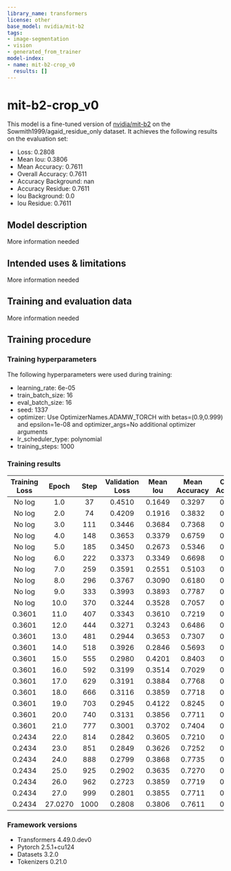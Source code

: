 ```yaml
---
library_name: transformers
license: other
base_model: nvidia/mit-b2
tags:
- image-segmentation
- vision
- generated_from_trainer
model-index:
- name: mit-b2-crop_v0
  results: []
---
```


<!-- This model card has been generated automatically according to the information the Trainer had access to. You
should probably proofread and complete it, then remove this comment. -->

# mit-b2-crop_v0

This model is a fine-tuned version of [nvidia/mit-b2](https://huggingface.co/nvidia/mit-b2) on the Sowmith1999/agaid_residue_only dataset.
It achieves the following results on the evaluation set:
- Loss: 0.2808
- Mean Iou: 0.3806
- Mean Accuracy: 0.7611
- Overall Accuracy: 0.7611
- Accuracy Background: nan
- Accuracy Residue: 0.7611
- Iou Background: 0.0
- Iou Residue: 0.7611

## Model description

More information needed

## Intended uses & limitations

More information needed

## Training and evaluation data

More information needed

## Training procedure

### Training hyperparameters

The following hyperparameters were used during training:
- learning_rate: 6e-05
- train_batch_size: 16
- eval_batch_size: 16
- seed: 1337
- optimizer: Use OptimizerNames.ADAMW_TORCH with betas=(0.9,0.999) and epsilon=1e-08 and optimizer_args=No additional optimizer arguments
- lr_scheduler_type: polynomial
- training_steps: 1000

### Training results

| Training Loss | Epoch   | Step | Validation Loss | Mean Iou | Mean Accuracy | Overall Accuracy | Accuracy Background | Accuracy Residue | Iou Background | Iou Residue |
|:-------------:|:-------:|:----:|:---------------:|:--------:|:-------------:|:----------------:|:-------------------:|:----------------:|:--------------:|:-----------:|
| No log        | 1.0     | 37   | 0.4510          | 0.1649   | 0.3297        | 0.3297           | nan                 | 0.3297           | 0.0            | 0.3297      |
| No log        | 2.0     | 74   | 0.4209          | 0.1916   | 0.3832        | 0.3832           | nan                 | 0.3832           | 0.0            | 0.3832      |
| No log        | 3.0     | 111  | 0.3446          | 0.3684   | 0.7368        | 0.7368           | nan                 | 0.7368           | 0.0            | 0.7368      |
| No log        | 4.0     | 148  | 0.3653          | 0.3379   | 0.6759        | 0.6759           | nan                 | 0.6759           | 0.0            | 0.6759      |
| No log        | 5.0     | 185  | 0.3450          | 0.2673   | 0.5346        | 0.5346           | nan                 | 0.5346           | 0.0            | 0.5346      |
| No log        | 6.0     | 222  | 0.3373          | 0.3349   | 0.6698        | 0.6698           | nan                 | 0.6698           | 0.0            | 0.6698      |
| No log        | 7.0     | 259  | 0.3591          | 0.2551   | 0.5103        | 0.5103           | nan                 | 0.5103           | 0.0            | 0.5103      |
| No log        | 8.0     | 296  | 0.3767          | 0.3090   | 0.6180        | 0.6180           | nan                 | 0.6180           | 0.0            | 0.6180      |
| No log        | 9.0     | 333  | 0.3993          | 0.3893   | 0.7787        | 0.7787           | nan                 | 0.7787           | 0.0            | 0.7787      |
| No log        | 10.0    | 370  | 0.3244          | 0.3528   | 0.7057        | 0.7057           | nan                 | 0.7057           | 0.0            | 0.7057      |
| 0.3601        | 11.0    | 407  | 0.3343          | 0.3610   | 0.7219        | 0.7219           | nan                 | 0.7219           | 0.0            | 0.7219      |
| 0.3601        | 12.0    | 444  | 0.3271          | 0.3243   | 0.6486        | 0.6486           | nan                 | 0.6486           | 0.0            | 0.6486      |
| 0.3601        | 13.0    | 481  | 0.2944          | 0.3653   | 0.7307        | 0.7307           | nan                 | 0.7307           | 0.0            | 0.7307      |
| 0.3601        | 14.0    | 518  | 0.3926          | 0.2846   | 0.5693        | 0.5693           | nan                 | 0.5693           | 0.0            | 0.5693      |
| 0.3601        | 15.0    | 555  | 0.2980          | 0.4201   | 0.8403        | 0.8403           | nan                 | 0.8403           | 0.0            | 0.8403      |
| 0.3601        | 16.0    | 592  | 0.3199          | 0.3514   | 0.7029        | 0.7029           | nan                 | 0.7029           | 0.0            | 0.7029      |
| 0.3601        | 17.0    | 629  | 0.3191          | 0.3884   | 0.7768        | 0.7768           | nan                 | 0.7768           | 0.0            | 0.7768      |
| 0.3601        | 18.0    | 666  | 0.3116          | 0.3859   | 0.7718        | 0.7718           | nan                 | 0.7718           | 0.0            | 0.7718      |
| 0.3601        | 19.0    | 703  | 0.2945          | 0.4122   | 0.8245        | 0.8245           | nan                 | 0.8245           | 0.0            | 0.8245      |
| 0.3601        | 20.0    | 740  | 0.3131          | 0.3856   | 0.7711        | 0.7711           | nan                 | 0.7711           | 0.0            | 0.7711      |
| 0.3601        | 21.0    | 777  | 0.3001          | 0.3702   | 0.7404        | 0.7404           | nan                 | 0.7404           | 0.0            | 0.7404      |
| 0.2434        | 22.0    | 814  | 0.2842          | 0.3605   | 0.7210        | 0.7210           | nan                 | 0.7210           | 0.0            | 0.7210      |
| 0.2434        | 23.0    | 851  | 0.2849          | 0.3626   | 0.7252        | 0.7252           | nan                 | 0.7252           | 0.0            | 0.7252      |
| 0.2434        | 24.0    | 888  | 0.2799          | 0.3868   | 0.7735        | 0.7735           | nan                 | 0.7735           | 0.0            | 0.7735      |
| 0.2434        | 25.0    | 925  | 0.2902          | 0.3635   | 0.7270        | 0.7270           | nan                 | 0.7270           | 0.0            | 0.7270      |
| 0.2434        | 26.0    | 962  | 0.2723          | 0.3859   | 0.7719        | 0.7719           | nan                 | 0.7719           | 0.0            | 0.7719      |
| 0.2434        | 27.0    | 999  | 0.2801          | 0.3855   | 0.7711        | 0.7711           | nan                 | 0.7711           | 0.0            | 0.7711      |
| 0.2434        | 27.0270 | 1000 | 0.2808          | 0.3806   | 0.7611        | 0.7611           | nan                 | 0.7611           | 0.0            | 0.7611      |


### Framework versions

- Transformers 4.49.0.dev0
- Pytorch 2.5.1+cu124
- Datasets 3.2.0
- Tokenizers 0.21.0
